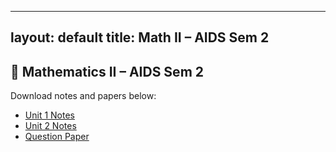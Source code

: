 
---
layout: default
title: Math II – AIDS Sem 2
---

## 📘 Mathematics II – AIDS Sem 2

Download notes and papers below:

- [Unit 1 Notes](/pdfs/aids/sem2/math2/unit1.pdf)
- [Unit 2 Notes](/pdfs/aids/sem2/math2/unit2.pdf)
- [Question Paper](/pdfs/aids/sem2/math2/question_paper.pdf)
